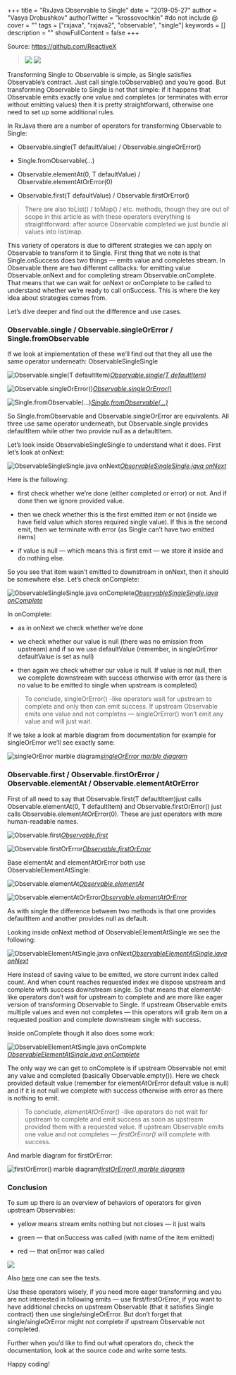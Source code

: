 +++
title = "RxJava Observable to Single"
date = "2019-05-27"
author = "Vasya Drobushkov"
authorTwitter = "krossovochkin" #do not include @
cover = ""
tags = ["rxjava", "rxjava2", "observable", "single"]
keywords = []
description = ""
showFullContent = false
+++

Source: https://github.com/ReactiveX

> [![](https://img.shields.io/badge/original-proandroiddev-green)](https://proandroiddev.com/rxjava-observable-to-single-49c2a14da625)
[![](https://img.shields.io/badge/androidweekly-364-blue)](https://androidweekly.net/issues/issue-364)

Transforming Single to Observable is simple, as Single satisfies Observable’s contract. Just call single.toObservable() and you’re good. But transforming Observable to Single is not that simple: if it happens that Observable emits exactly one value and completes (or terminates with error without emitting values) then it is pretty straightforward, otherwise one need to set up some additional rules.

In RxJava there are a number of operators for transforming Observable to Single:

* Observable.single(T defaultValue) / Observable.singleOrError()

* Single.fromObservable(...)

* Observable.elementAt(0, T defaultValue) / Observable.elementAtOrError(0)

* Observable.first(T defaultValue) / Observable.firstOrError()
> There are also toList() / toMap() / etc. methods, though they are out of scope in this article as with these operators everything is straightforward: after source Observable completed we just bundle all values into list/map.

This variety of operators is due to different strategies we can apply on Observable to transform it to Single. First thing that we note is that Single.onSuccess does two things — emits value and completes stream. In Observable there are two different callbacks: for emitting value Observable.onNext and for completing stream Observable.onComplete. That means that we can wait for onNext or onComplete to be called to understand whether we’re ready to call onSuccess. This is where the key idea about strategies comes from.

Let’s dive deeper and find out the difference and use cases.

### Observable.single / Observable.singleOrError / Single.fromObservable

If we look at implementation of these we’ll find out that they all use the same operator underneath: ObservableSingleSingle

![[Observable.single(T defaultItem)](https://github.com/ReactiveX/RxJava/blob/2.x/src/main/java/io/reactivex/Observable.java#L11627)](../../img/1_oDDem3_D9k2MvscfKox9jQ.png)*[Observable.single(T defaultItem)](https://github.com/ReactiveX/RxJava/blob/2.x/src/main/java/io/reactivex/Observable.java#L11627)*

![[Observable.singleOrError()](https://github.com/ReactiveX/RxJava/blob/2.x/src/main/java/io/reactivex/Observable.java#L11649)](../../img/1_Xkolu5wTRPNJLxeVS7JSyg.png)*[Observable.singleOrError()](https://github.com/ReactiveX/RxJava/blob/2.x/src/main/java/io/reactivex/Observable.java#L11649)*

![[Single.fromObservable(…)](https://github.com/ReactiveX/RxJava/blob/2.x/src/main/java/io/reactivex/Single.java#L809)](../../img/1_G9YehsMyDd_Sg0V29e6cmg.png)*[Single.fromObservable(…)](https://github.com/ReactiveX/RxJava/blob/2.x/src/main/java/io/reactivex/Single.java#L809)*

So Single.fromObservable and Observable.singleOrError are equivalents.
All three use same operator underneath, but Observable.single provides defaultItem while other two provide null as a defaultItem.

Let’s look inside ObservableSingleSingle to understand what it does.
First let’s look at onNext:

![[ObservableSingleSingle.java onNext](https://github.com/ReactiveX/RxJava/blob/0e7b8eaa61f9cac0538ef6a59bfbd0b119b87732/src/main/java/io/reactivex/internal/operators/observable/ObservableSingleSingle.java)](../../img/1_aEMrs8XB8jECp94ocUyRvQ.png)*[ObservableSingleSingle.java onNext](https://github.com/ReactiveX/RxJava/blob/0e7b8eaa61f9cac0538ef6a59bfbd0b119b87732/src/main/java/io/reactivex/internal/operators/observable/ObservableSingleSingle.java)*

Here is the following:

* first check whether we’re done (either completed or error) or not. And if done then we ignore provided value.

* then we check whether this is the first emitted item or not (inside we have field value which stores required single value). If this is the second emit, then we terminate with error (as Single can’t have two emitted items)

* if value is null — which means this is first emit — we store it inside and do nothing else.

So you see that item wasn’t emitted to downstream in onNext, then it should be somewhere else. Let’s check onComplete:

![[ObservableSingleSingle.java onComplete](https://github.com/ReactiveX/RxJava/blob/0e7b8eaa61f9cac0538ef6a59bfbd0b119b87732/src/main/java/io/reactivex/internal/operators/observable/ObservableSingleSingle.java)](../../img/1_Rgc5BZ3nEG43897p2twcLQ.png)*[ObservableSingleSingle.java onComplete](https://github.com/ReactiveX/RxJava/blob/0e7b8eaa61f9cac0538ef6a59bfbd0b119b87732/src/main/java/io/reactivex/internal/operators/observable/ObservableSingleSingle.java)*

In onComplete:

* as in onNext we check whether we’re done

* we check whether our value is null (there was no emission from upstream) and if so we use defaultValue (remember, in singleOrError defaultValue is set as null)

* then again we check whether our value is null. If value is not null, then we complete downstream with success otherwise with error (as there is no value to be emitted to single when upstream is completed)
> To conclude, singleOrError() -like operators wait for upstream to complete and only then can emit success.
If upstream Observable emits one value and not completes — singleOrError() won’t emit any value and will just wait.

If we take a look at marble diagram from documentation for example for singleOrError we’ll see exactly same:

![[singleOrError marble diagram](https://raw.github.com/wiki/ReactiveX/RxJava/images/rx-operators/singleOrError.png)](../../img/0_IFiuMnboQXx3Pc5D.png)*[singleOrError marble diagram](https://raw.github.com/wiki/ReactiveX/RxJava/images/rx-operators/singleOrError.png)*

### Observable.first / Observable.firstOrError / Observable.elementAt / Observable.elementAtOrError

First of all need to say that Observable.first(T defaultItem)just calls Observable.elementAt(0, T defaultItem) and Observable.firstOrError() just calls Observable.elementAtOrError(0). These are just operators with more human-readable names.

![[Observable.first](https://github.com/ReactiveX/RxJava/blob/2.x/src/main/java/io/reactivex/Observable.java#L8461)](../../img/1_q0JP3_KZvDoqBmbxjjRDJg.png)*[Observable.first](https://github.com/ReactiveX/RxJava/blob/2.x/src/main/java/io/reactivex/Observable.java#L8461)*

![[Observable.firstOrError](https://github.com/ReactiveX/RxJava/blob/2.x/src/main/java/io/reactivex/Observable.java#L8480)](../../img/1_PZYemmryaCmyj8SFImRAdw.png)*[Observable.firstOrError](https://github.com/ReactiveX/RxJava/blob/2.x/src/main/java/io/reactivex/Observable.java#L8480)*

Base elementAt and elementAtOrError both use ObservableElementAtSingle:

![[Observable.elementAt](https://github.com/ReactiveX/RxJava/blob/2.x/src/main/java/io/reactivex/Observable.java#L8367)](../../img/1_oBlntCEJ2gupNQUQP68btA.png)*[Observable.elementAt](https://github.com/ReactiveX/RxJava/blob/2.x/src/main/java/io/reactivex/Observable.java#L8367)*

![[Observable.elementAtOrError](https://github.com/ReactiveX/RxJava/blob/2.x/src/main/java/io/reactivex/Observable.java#L8395)](../../img/1_niAS5hd-rkhL65xjvlLaDw.png)*[Observable.elementAtOrError](https://github.com/ReactiveX/RxJava/blob/2.x/src/main/java/io/reactivex/Observable.java#L8395)*

As with single the difference between two methods is that one provides defaultItem and another provides null as default.

Looking inside onNext method of ObservableElementAtSingle we see the following:

![[ObservableElementAtSingle.java onNext](https://github.com/ReactiveX/RxJava/blob/0e7b8eaa61f9cac0538ef6a59bfbd0b119b87732/src/main/java/io/reactivex/internal/operators/observable/ObservableElementAtSingle.java)](../../img/1_CfZ3FE5NGoh_zZPn7ekKdA.png)*[ObservableElementAtSingle.java onNext](https://github.com/ReactiveX/RxJava/blob/0e7b8eaa61f9cac0538ef6a59bfbd0b119b87732/src/main/java/io/reactivex/internal/operators/observable/ObservableElementAtSingle.java)*

Here instead of saving value to be emitted, we store current index called count. And when count reaches requested index we dispose upstream and complete with success downstream single. So that means that elementAt-like operators don’t wait for upstream to complete and are more like eager version of transforming Observable to Single. If upstream Observable emits multiple values and even not completes — this operators will grab item on a requested position and complete downstream single with success.

Inside onComplete though it also does some work:

![[ObservableElementAtSingle.java onComplete](https://github.com/ReactiveX/RxJava/blob/0e7b8eaa61f9cac0538ef6a59bfbd0b119b87732/src/main/java/io/reactivex/internal/operators/observable/ObservableElementAtSingle.java)](../../img/1_Sk9Fr-trtQ1B9PQ-URUHKg.png)*[ObservableElementAtSingle.java onComplete](https://github.com/ReactiveX/RxJava/blob/0e7b8eaa61f9cac0538ef6a59bfbd0b119b87732/src/main/java/io/reactivex/internal/operators/observable/ObservableElementAtSingle.java)*

The only way we can get to onComplete is if upstream Observable not emit any value and completed (basically Observable.empty()). Here we check provided default value (remember for elementAtOrError default value is null) and if it is not null we complete with success otherwise with error as there is nothing to emit.
> To conclude, *elementAtOrError()* -like operators do not wait for upstream to complete and emit success as soon as upstream provided them with a requested value.
If upstream Observable emits one value and not completes — *firstOrError()* will complete with success.

And marble diagram for firstOrError:

![[firstOrError() marble diagram](https://raw.github.com/wiki/ReactiveX/RxJava/images/rx-operators/firstOrError.o.png)](../../img/0_6AAYKoAFuK3DL5Af.png)*[firstOrError() marble diagram](https://raw.github.com/wiki/ReactiveX/RxJava/images/rx-operators/firstOrError.o.png)*

### Conclusion

To sum up there is an overview of behaviors of operators for given upstream Observables:

* yellow means stream emits nothing but not closes — it just waits

* green — that onSuccess was called (with name of the item emitted)

* red — that onError was called

![](../../img/1_G7Al0r3t_IqklqWKRaT02Q.png)

Also [here](https://gist.github.com/krossovochkin/8a860ec1c34087518fc086dc40b42bc0) one can see the tests.

Use these operators wisely, if you need more eager transforming and you are not interested in following emits — use first/firstOrError, if you want to have additional checks on upstream Observable (that it satisfies Single contract) then use single/singleOrError. But don’t forget that single/singleOrError might not complete if upstream Observable not completed.

Further when you’d like to find out what operators do, check the documentation, look at the source code and write some tests.

Happy coding!
